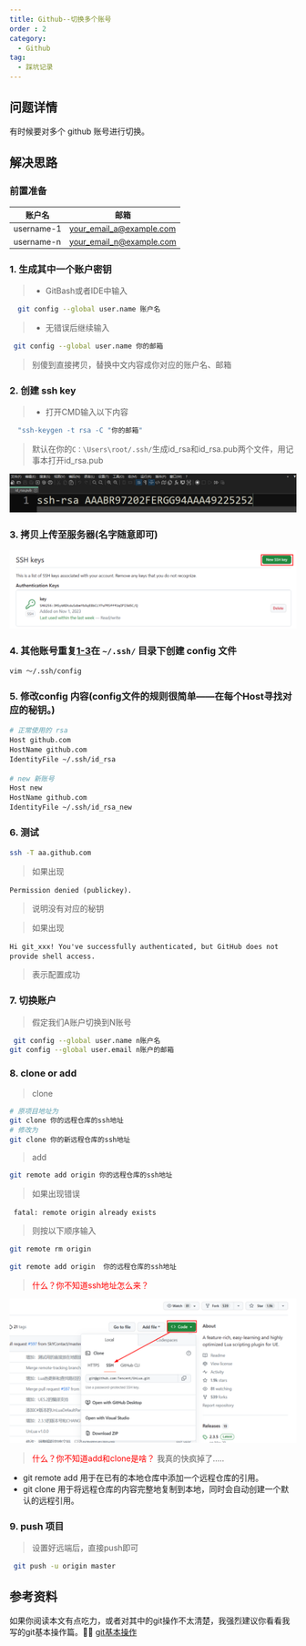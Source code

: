 ```yaml
---
title: Github--切换多个账号
order : 2
category:
  - Github
tag:
  - 踩坑记录
---
```


## 问题详情

有时候要对多个 github 账号进行切换。

## 解决思路
### 前置准备

| 账户名        | 邮箱                       |
|------------|--------------------------|
| username-1 | your_email_a@example.com |
| username-n | your_email_n@example.com |


<div id="section1">
</div>

### 1. 生成其中一个账户密钥
>* GitBash或者IDE中输入
 ```bash 
   git config --global user.name 账户名
 ```
>* 无错误后继续输入
 ```bash 
  git config --global user.name 你的邮箱
 ```
>别傻到直接拷贝，替换中文内容成你对应的账户名、邮箱

### 2. 创建 ssh key

>* 打开CMD输入以下内容
 ```bash 
   "ssh-keygen -t rsa -C "你的邮箱"
   ```
>默认在你的`C：\Users\root/.ssh/`生成id_rsa和id_rsa.pub两个文件，用记事本打开id_rsa.pub

![SSH-KEY.png](assets%2FSSHKEY.png)

### 3. 拷贝上传至服务器(名字随意即可)

![uploadSSH-KEY2Github.png](assets%2Fsshkeynew.png)

### 4. 其他账号重复[1-3](#section1)在 `~/.ssh/` 目录下创建 config 文件

   ```bash
   vim ～/.ssh/config
   ```

### 5. 修改config 内容(config文件的规则很简单——在每个Host寻找对应的秘钥。)

   ``` bash
   # 正常使用的 rsa
   Host github.com
   HostName github.com
   IdentityFile ~/.ssh/id_rsa
    
   # new 新账号
   Host new
   HostName github.com
   IdentityFile ~/.ssh/id_rsa_new
   ```

### 6. 测试

   ``` bash
   ssh -T aa.github.com
   ```
>   如果出现

`Permission denied (publickey).`

>   说明没有对应的秘钥

>  如果出现

`Hi git_xxx! You've successfully authenticated, but GitHub does not provide shell access.`

> 表示配置成功

### 7. 切换账户
>   假定我们A账户切换到N账号

```bash
 git config --global user.name n账户名
git config --global user.email n账户的邮箱
```

### 8. clone or add
>   clone

   ```bash
   # 原项目地址为
   git clone 你的远程仓库的ssh地址
   # 修改为 
   git clone 你的新远程仓库的ssh地址
   ```
>   add

   ```bash
  git remote add origin 你的远程仓库的ssh地址
   ```
>如果出现错误

 ` fatal: remote origin already exists`

>则按以下顺序输入
  ```bash
  git remote rm origin
  ```
  ```bash
 git remote add origin  你的远程仓库的ssh地址
  ```
> <span style="color:red">什么？你不知道ssh地址怎么来？</span>

![sshurl.png](assets%2Fsshurl.png)

> <span style="color:red">什么？你不知道add和clone是啥？</span>
>我真的快疯掉了.....
 * git remote add 用于在已有的本地仓库中添加一个远程仓库的引用。
 * git clone 用于将远程仓库的内容完整地复制到本地，同时会自动创建一个默认的远程引用。
### 9. push 项目
>设置好远端后，直接push即可

```bash
 git push -u origin master
```

## 参考资料
如果你阅读本文有点吃力，或者对其中的git操作不太清楚，我强烈建议你看看我写的git基本操作篇。🤦‍♂️
[git基本操作](../git/README.md)